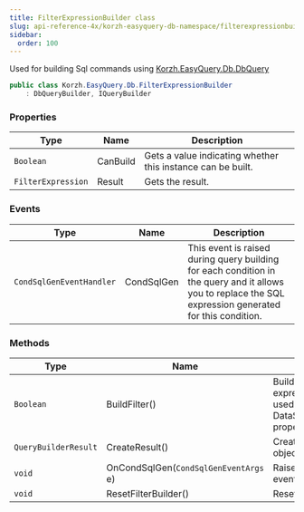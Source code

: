 ```yaml
---
title: FilterExpressionBuilder class
slug: api-reference-4x/korzh-easyquery-db-namespace/filterexpressionbuilder-class
sidebar:
  order: 100
---
```


Used for building Sql commands using [Korzh.EasyQuery.Db.DbQuery](///////////////easyquery/docs/api-reference-4x/korzh-easyquery-db-namespace/dbquery-class)
```csharp
public class Korzh.EasyQuery.Db.FilterExpressionBuilder
    : DbQueryBuilder, IQueryBuilder

```

### Properties

| Type | Name | Description | 
| --- | --- | --- | 
| `Boolean` | CanBuild | Gets a value indicating whether this instance can be built. | 
| `FilterExpression` | Result | Gets the result. | 


### Events

| Type | Name | Description | 
| --- | --- | --- | 
| `CondSqlGenEventHandler` | CondSqlGen | This event is raised during query building for each condition in the query and it  allows you to replace the SQL expression generated for this condition. | 


### Methods

| Type | Name | Description | 
| --- | --- | --- | 
| `Boolean` | BuildFilter() | Builds the filter expression. It can be used (for example) in DataSet.FilterExpression property to filter data | 
| `QueryBuilderResult` | CreateResult() | Creates the result object. | 
| `void` | OnCondSqlGen(`CondSqlGenEventArgs` e) | Raises the `CondSqlGen` event. | 
| `void` | ResetFilterBuilder() | Resets the filter builder. |
